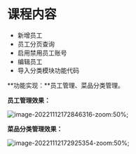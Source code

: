 # 课程内容

- 新增员工
- 员工分页查询
- 启用禁用员工账号
- 编辑员工
- 导入分类模块功能代码

**功能实现：**员工管理、菜品分类管理。

**员工管理效果：**

![image-20221112172846316-zoom:50%;](assets/image-20221112172846316.png)

**菜品分类管理效果：**

![image-20221112172925354-zoom:50%;](assets/image-20221112172925354.png)

